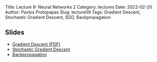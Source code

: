 Title: Lecture 9: Neural Networks 2
Category: lectures
Date: 2022-02-20
Author: Pavlos Protopapas 
Slug: lecture09
Tags: Gradient Descent, Stochastic Gradient Descent, SGD, Backpropagation 

## Slides 
- [Gradient Descent (PDF)]({static}GradientDescent.pdf)
- [Stochastic Gradient Descent]({static}SGD.pdf)
- [Backpropagation]({static}Backprop.pdf)

